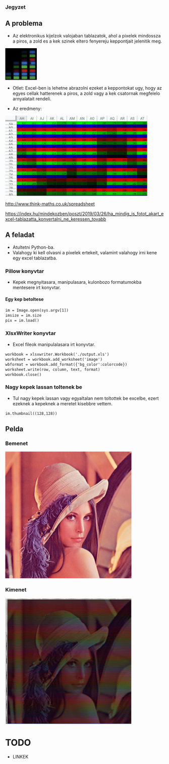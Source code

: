 ### Jegyzet

## A problema

* Az elektronikus kijelzok valojaban tablazatok, ahol a pixelek mindossza a piros, a zold es a kek szinek eltero fenyereju keppontjait jelenitik meg.

<img src="actualpixels.png" width=100 height=100>

* Otlet: Excel-ben is lehetne abrazolni ezeket a keppontokat ugy, hogy az egyes cellak hatterenek a piros, a zold vagy a kek csatornak megfelelo arnyalatait rendeli.

* Az eredmeny: 

<img src="indexcelmage.png" width=450>

http://www.think-maths.co.uk/spreadsheet

https://index.hu/mindekozben/poszt/2019/03/26/ha_mindig_is_fotot_akart_excel-tablazatta_konvertalni_ne_keressen_tovabb

## A feladat

* Atultetni Python-ba.
* Valahogy ki kell olvasni a pixelek ertekeit, valamint valahogy irni kene egy excel tablazatba.


### Pillow konyvtar

* Kepek megnyitasara, manipulasara, kulonbozo formatumokba mentesere irt konyvtar.

#### Egy kep betoltese

```
im = Image.open(sys.argv[1])
imsize = im.size
pix = im.load()
```

### XlsxWriter konyvtar

* Excel fileok manipulalasara irt konyvtar.

```
workbook = xlsxwriter.Workbook('./output.xls')
worksheet = workbook.add_worksheet('image')
wbformat = workbook.add_format({'bg_color':colorcode})
worksheet.write(row, column, text, format)
workbook.close()
```


### Nagy kepek lassan toltenek be

* Tul nagy kepek lassan vagy egyaltalan nem toltottek be excelbe, ezert ezeknek a kepeknek a meretet kisebbre vettem.

```
im.thumbnail((128,128))
```


## Pelda

### Bemenet

<img src="lena.png" width=400>

### Kimenet

<img src="lenaexcel.JPG" width=400>


# TODO
* LINKEK
